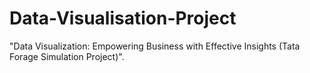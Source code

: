 # Data-Visualisation-Project
"Data Visualization: Empowering Business with Effective Insights (Tata Forage Simulation Project)".
